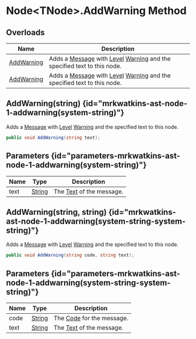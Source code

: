 # Node&lt;TNode&gt;.AddWarning Method
## Overloads

| Name | Description |
| ---- | ----------- |
| [AddWarning](MrKWatkins.Ast.Node-1.AddWarning.md#mrkwatkins-ast-node-1-addwarning(system-string)) | Adds a [Message](MrKWatkins.Ast.Message.md) with [Level](MrKWatkins.Ast.Message.Level.md) [Warning](MrKWatkins.Ast.MessageLevel.Warning.md) and the specified text to this node. |
| [AddWarning](MrKWatkins.Ast.Node-1.AddWarning.md#mrkwatkins-ast-node-1-addwarning(system-string-system-string)) | Adds a [Message](MrKWatkins.Ast.Message.md) with [Level](MrKWatkins.Ast.Message.Level.md) [Warning](MrKWatkins.Ast.MessageLevel.Warning.md) and the specified text to this node. |

## AddWarning(string) {id="mrkwatkins-ast-node-1-addwarning(system-string)"}

Adds a [Message](MrKWatkins.Ast.Message.md) with [Level](MrKWatkins.Ast.Message.Level.md) [Warning](MrKWatkins.Ast.MessageLevel.Warning.md) and the specified text to this node.

```c#
public void AddWarning(string text);
```

## Parameters {id="parameters-mrkwatkins-ast-node-1-addwarning(system-string)"}

| Name | Type | Description |
| ---- | ---- | ----------- |
| text | [String](https://learn.microsoft.com/en-gb/dotnet/api/System.String) | The [Text](MrKWatkins.Ast.Message.Text.md) of the message. |

## AddWarning(string, string) {id="mrkwatkins-ast-node-1-addwarning(system-string-system-string)"}

Adds a [Message](MrKWatkins.Ast.Message.md) with [Level](MrKWatkins.Ast.Message.Level.md) [Warning](MrKWatkins.Ast.MessageLevel.Warning.md) and the specified text to this node.

```c#
public void AddWarning(string code, string text);
```

## Parameters {id="parameters-mrkwatkins-ast-node-1-addwarning(system-string-system-string)"}

| Name | Type | Description |
| ---- | ---- | ----------- |
| code | [String](https://learn.microsoft.com/en-gb/dotnet/api/System.String) | The [Code](MrKWatkins.Ast.Message.Code.md) for the message. |
| text | [String](https://learn.microsoft.com/en-gb/dotnet/api/System.String) | The [Text](MrKWatkins.Ast.Message.Text.md) of the message. |

